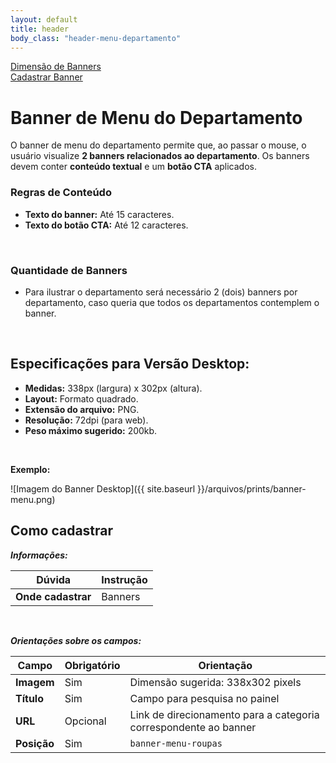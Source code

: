 ```yaml
---
layout: default
title: header
body_class: "header-menu-departamento"
---
```


<div class="menu-flutuante">
<div>
  <a href="#especificações-para-versão-desktop">Dimensão de Banners</a>
</div>

<div>
  <a href="#como-cadastrar">Cadastrar Banner</a>
</div>

</div>

# Banner de Menu do Departamento

O banner de menu do departamento permite que, ao passar o mouse, o usuário visualize **2 banners relacionados ao departamento**. Os banners devem conter **conteúdo textual** e um **botão CTA** aplicados.

### Regras de Conteúdo
- **Texto do banner:** Até 15 caracteres.  
- **Texto do botão CTA:** Até 12 caracteres.  

<br>

### Quantidade de Banners
- Para ilustrar o departamento será necessário 2 (dois) banners por departamento, caso queria que todos os departamentos contemplem o banner.

<br>

## Especificações para Versão Desktop:
- **Medidas:** 338px (largura) x 302px (altura).  
- **Layout:** Formato quadrado.  
- **Extensão do arquivo:** PNG.  
- **Resolução:** 72dpi (para web).  
- **Peso máximo sugerido:** 200kb.  

<br>

**Exemplo:**



![Imagem do Banner Desktop]({{ site.baseurl }}/arquivos/prints/banner-menu.png)

## Como cadastrar


**_Informações:_**

| Dúvida                | Instrução                                                        |
| --------------------- | ---------------------------------------------------------------- |
| **Onde cadastrar**    | Banners                                                          |


&nbsp;

**_Orientações sobre os campos:_**

| Campo               | Obrigatório	         | Orientação                                                            |
| ------------------- | ------------------- | --------------------------------------------------------------------- |
| **Imagem**          | Sim | Dimensão sugerida: 338x302 pixels |
| **Título**          | Sim      | Campo para pesquisa no painel                         |
| **URL**             | Opcional | Link de direcionamento para a categoria correspondente ao banner                                               |
| **Posição** | Sim     | `banner-menu-roupas`                                        |



